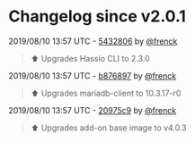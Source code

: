 # Changelog since v2.0.1

2019/08/10 13:57 UTC - [5432806](https://github.com/hassio-addons/addon-ide/commit/5432806f32dc081ff04344827d197544cb40c704) by [@frenck](https://github.com/frenck)
> :arrow_up: Upgrades Hassio CLI to 2.3.0 

2019/08/10 13:57 UTC - [b876897](https://github.com/hassio-addons/addon-ide/commit/b876897af993a9c54b1218d59b1d0a1e6644eda8) by [@frenck](https://github.com/frenck)
> :arrow_up: Upgrades mariadb-client to 10.3.17-r0 

2019/08/10 13:57 UTC - [20975c9](https://github.com/hassio-addons/addon-ide/commit/20975c9176c05b2675b9cc54bf45f0ec45120721) by [@frenck](https://github.com/frenck)
> :arrow_up: Upgrades add-on base image to v4.0.3 

